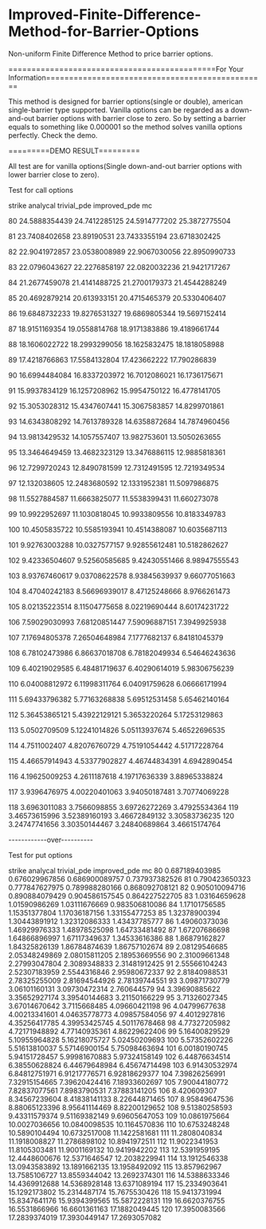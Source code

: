 # Improved-Finite-Difference-Method-for-Barrier-Options
Non-uniform Finite Difference Method to price barrier options.

=============================================For Your Information================================================

This method is designed for barrier options(single or double), american single-barrier type supported.
Vanilla options can be regarded as a down-and-out barrier options with barrier close to zero. So by setting a
barrier equals to something like 0.000001 so the method solves vanilla options perfectly. Check the demo.

=========DEMO RESULT=========

All test are for vanilla options(Single down-and-out barrier options with lower barrier close to zero).

Test for call options
 
strike        analycal          trivial_pde        improved_pde      mc

80            24.5888354439     24.7412285125     24.5914777202     25.3872775504

81            23.7408402658     23.89190531     23.7433355194     23.6718302425

82            22.9041972857     23.0538008989     22.9067030056     22.8950990733

83            22.0796043627     22.2276858197     22.0820032236     21.9421717267

84            21.2677459078     21.4141488725     21.2700179373     21.4544288249

85            20.4692879214     20.613933151     20.4715465379     20.5330406407

86            19.6848732233     19.8276531327     19.6869805344     19.5697152414

87            18.9151169354     19.0558814768     18.9171383886     19.4189661744

88            18.1606022722     18.2993299056     18.1625832475     18.1818058988

89            17.4218766863     17.5584132804     17.423662222     17.790286839

90            16.6994484084     16.8337203972     16.7012086021     16.1736175671

91            15.9937834129     16.1257208962     15.9954750122     16.4778141705

92            15.3053028312     15.4347607441     15.3067583857     14.8299701861

93            14.6343808292     14.7613789328     14.6358872684     14.7874960456

94            13.9813429532     14.1057557407     13.982753601     13.5050263655

95            13.3464649459     13.4682323129     13.3476886115     12.9885818361

96            12.7299720243     12.8490781599     12.7312491595     12.7219349534

97            12.132038605     12.2483680592     12.1331952381     11.5097986875

98            11.5527884587     11.6663825077     11.5538399431     11.660273078

99            10.9922952697     11.1030818045     10.9933809556     10.8183349783

100            10.4505835722     10.5585193941     10.4514388087     10.6035687113

101            9.92763003288     10.0327577157     9.92855612481     10.5182862627

102            9.42336504607     9.52560585685     9.42430551466     8.98947555543

103            8.93767460617     9.03708622578     8.93845639937     9.66077051663

104            8.47040242183     8.56696939017     8.47125248666     8.9766261473

105            8.02135223514     8.11504775658     8.02219690444     8.60174231722

106            7.59029030993     7.68120851447     7.59096887151     7.3949925938

107            7.17694805378     7.26504648984     7.1777682137     6.84181045379

108            6.78102473986     6.86637018708     6.78182049934     6.54646243636

109            6.40219029585     6.48481719637     6.40290614019     5.98306756239

110            6.04008812972     6.11998311764     6.04091759628     6.06666171994

111            5.69433796382     5.77163268838     5.69512531458     5.65462140164

112            5.36453865121     5.43922129121     5.3653220264     5.17253129863

113            5.0502709509     5.12241014826     5.05113937674     5.46522696535

114            4.7511002407     4.82076760729     4.75191054442     4.51717228764

115            4.46657914943     4.53377902827     4.46744834391     4.6942890454

116            4.19625009253     4.2611187618     4.19717636339     3.88965338824

117            3.9396476975     4.00220401063     3.94050187481     3.70774069228

118            3.6963011083     3.7566098855     3.69726272269     3.47925534364
119            3.46573615996     3.52389160193     3.46672849132     3.30583736235
120            3.24747741656     3.30350144467     3.24840689864     3.46615174764


------------over----------

Test for put options
 
strike        analycal          trivial_pde        improved_pde      mc
80            0.687189403985     0.676029967856     0.686900089757     0.737937382526
81            0.790423650323     0.777847627975     0.789988280166     0.868092708121
82            0.905010094716     0.890884079429     0.904586157545     0.864227522705
83            1.03164659628     1.01590986269     1.03111676669     0.983506810086
84            1.17101756585     1.15351377804     1.17036187156     1.33155477253
85            1.32378900394     1.30443891912     1.32312086333     1.43437785777
86            1.49060373036     1.46929976333     1.48978525098     1.64733481492
87            1.67207686698     1.64866896997     1.67117349637     1.34533616386
88            1.86879162827     1.84325826139     1.86784874639     1.86757102674
89            2.08129546685     2.05348249869     2.08015811205     2.18953669556
90            2.31009661348     2.27993047804     2.3089348833     2.31481912425
91            2.55566104243     2.52307183959     2.5544316846     2.95980672337
92            2.81840988531     2.78325255009     2.81694544926     2.78139744551
93            3.09871730779     3.06101160131     3.09730472314     2.760644579
94            3.39690885622     3.35652927174     3.39540144683     3.21150166229
95            3.71326027345     3.67014670642     3.7115668485     4.09660421198
96            4.04799677638     4.00213341601     4.04635778773     4.09857584056
97            4.4012927816     4.35256417785     4.39953425745     4.50117678468
98            4.77327205982     4.72171948892     4.77140935361     4.86229622406
99            5.16400829529     5.10955964828     5.16218075727     5.02450209693
100            5.57352602226     5.51613810037     5.57146900154     5.75098463694
101            6.00180190745     5.94151728457     5.99981670883     5.97324158149
102            6.44876634514     6.38550628824     6.44679648984     6.45674714498
103            6.91430532974     6.84812751971     6.91217776571     6.92818629377
104            7.39826256991     7.32915154665     7.39620424416     7.18933602697
105            7.90044180772     7.82837077561     7.8983790531     7.37883141205
106            8.420609307     8.34567239604     8.41838141133     8.22644871465
107            8.95849647536     8.88065123396     8.95641114469     8.82200129652
108            9.51380258593     9.43311579374     9.51169382149     9.69605647053
109            10.0861975664     10.0027036656     10.0840098535     10.1164570836
110            10.6753248248     10.5890104494     10.6732517008     11.1422581681
111            11.2808040834     11.1918008827     11.2786898102     10.8941972511
112            11.9022341953     11.8105303481     11.9001169132     10.9419942202
113            12.5391959195     12.4448600676     12.5371646547     12.2038229941
114            13.1912546338     13.0943583892     13.1891662135     13.1958492092
115            13.857962967     13.7585106727     13.8559344042     13.2692374301
116            14.5388633346     14.4369912688     14.5368928148     13.6371089194
117            15.2334903641     15.1292173802     15.2314487174     15.7675530426
118            15.9413731994     15.8347641176     15.9394399565     15.5872228131
119            16.6620376755     16.5531866966     16.6601361163     17.1882049445
120            17.3950083566     17.2839374019     17.3930449147     17.2693057082
